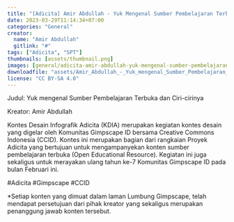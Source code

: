 ```yaml
---
title: "[Adicita] Amir Abdullah - Yuk Mengenal Sumber Pembelajaran Terbuka Dan Ciri Cirinya"
date: 2023-03-29T11:14:34+07:00
categories: "General"
creator: 
  name: "Amir Abdullah"
  gitlink: "#"
tags: ["Adicita", "SPT"]
thumbnails: [assets/thumbnail.png]
images: [general/adicita-amir-abdullah-yuk-mengenal-sumber-pembelajaran-terbuka-dan-ciri-cirinya/assets/thumbnail.png]
downloadfile: "assets/Amir_Abdullah_-_Yuk_mengenal_Sumber_Pembelajaran_Terbuka_dan_Ciri-cirinya.zip"
license: "CC BY-SA 4.0"
---
```

Judul: Yuk mengenal Sumber Pembelajaran Terbuka dan Ciri-cirinya

Kreator: Amir Abdullah


<!--more-->


Kontes Desain Infografik Adicita (KDIA) merupakan kegiatan kontes desain yang digelar oleh Komunitas Gimpscape ID bersama Creative Commons Indonesia (CCID). Kontes ini merupakan bagian dari rangkaian Proyek Adicita yang bertujuan untuk mengampanyekan konten sumber pembelajaran terbuka (Open Educational Resource). Kegiatan ini juga sekaligus untuk merayakan ulang tahun ke-7 Komunitas Gimpscape ID pada bulan Februari ini.

#Adicita #Gimpscape #CCID

*Setiap konten yang dimuat dalam laman Lumbung Gimpscape, telah mendapat persetujuan dari pihak kreator yang sekaligus merupakan penanggung jawab konten tersebut.
